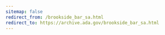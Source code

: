 ```yaml
---
sitemap: false 
redirect_from: /brookside_bar_sa.html 
redirect_to: https://archive.ada.gov/brookside_bar_sa.html 
---
```

